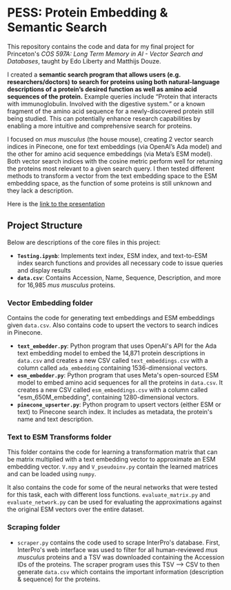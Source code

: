 # PESS: Protein Embedding & Semantic Search

This repository contains the code and data for my final project for Princeton's *COS 597A: Long Term Memory in AI - Vector Search and Databases*, taught by Edo Liberty and Matthijs Douze.
 
I created a **semantic search program that allows users (e.g. researchers/doctors) to search for proteins using both natural-language descriptions of a protein’s desired function as well as amino acid sequences of the protein.** Example queries include “Protein that interacts with immunoglobulin. Involved with the digestive system.” or a known fragment of the amino acid sequence for a newly-discovered protein still being studied. This can potentially enhance research capabilities by enabling a more intuitive and comprehensive search for proteins. 

I focused on *mus musculus* (the house mouse), creating 2 vector search indices in Pinecone, one for text embeddings (via OpenAI’s Ada model) and the other for amino acid sequence embeddings (via Meta’s ESM model). Both vector search indices with the cosine metric perform well for returning the proteins most relevant to a given search query. I then tested different methods to transform a vector from the text embedding space to the ESM embedding space, as the function of some proteins is still unknown and they lack a description. 

Here is the [link to the presentation](https://github.com/ishaanjav/PESS-Protein-Embedding-and-Semantic-Search/blob/main/Ishaan%20Javali%20-%20PESS%20-%20COS%20597A%20Final%20Presentation.pdf)

## Project Structure
Below are descriptions of the core files in this project:
- **`Testing.ipynb`**: Implements text index, ESM index, and text-to-ESM index search functions and provides all necessary code to issue queries and display results
- **`data.csv`**: Contains Accession, Name, Sequence, Description, and more for 16,985 *mus musculus* proteins.

### Vector Embedding folder
Contains the code for generating text embeddings and ESM embeddings given `data.csv`. Also contains code to upsert the vectors to search indices in Pinecone.
- **`text_embedder.py`**: Python program that uses OpenAI's API for the Ada text embedding model to embed the 14,871 protein descriptions in `data.csv` and creates a new CSV called `text_embeddings.csv` with a column called `ada_embedding` containing 1536-dimensional vectors.
- **`esm_embedder.py`**: Python program that uses Meta's open-sourced ESM model to embed amino acid sequences for all the proteins in `data.csv`. It creates a new CSV called `esm_embeddings.csv` with a column called "esm_650M_embedding", containing 1280-dimensional vectors.
- **`pinecone_upserter.py`**: Python program to upsert vectors (either ESM or text) to Pinecone search index. It includes as metadata, the protein's name and text description.


### Text to ESM Transforms folder
This folder contains the code for learning a transformation matrix that can be matrix multiplied with a text embedding vector to approximate an ESM embedding vector. `V.npy` and `V_pseudoinv.py` contain the learned matrices and can be loaded using `numpy`.

It also contains the code for some of the neural networks that were tested for this task, each with different loss functions. `evaluate_matrix.py` and `evaluate_network.py` can be used for evaluating the approximations against the original ESM vectors over the entire dataset.  

### Scraping folder
- `scraper.py` contains the code used to scrape InterPro's database. First, InterPro's web interface was used to filter for all human-reviewed *mus musculus* proteins and a TSV was downloaded containing the Accession IDs of the proteins. The scraper program uses this TSV --> CSV to then generate `data.csv` which contains the important information (description & sequence) for the proteins.

